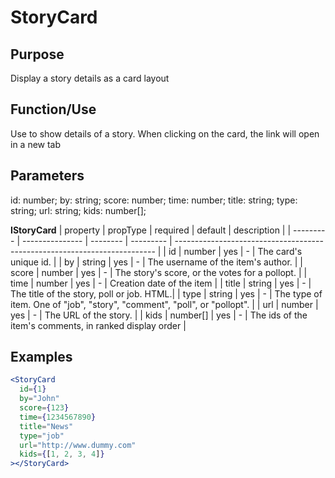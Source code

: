 # StoryCard

## Purpose

Display a story details as a card layout

## Function/Use

Use to show details of a story. When clicking on the card, the link will open in a new tab

## Parameters

id: number;
by: string;
score: number;
time: number;
title: string;
type: string;
url: string;
kids: number[];

**IStoryCard**
| property | propType | required | default | description |
| --------- | --------------- | -------- | --------- | ------------------------------------------------------------------------- |
| id | number | yes | - | The card's unique id. |
| by | string | yes | - | The username of the item's author. |
| score | number | yes | - | The story's score, or the votes for a pollopt. |
| time | number | yes | - | Creation date of the item |
| title | string | yes | - | The title of the story, poll or job. HTML.|
| type | string | yes | - | The type of item. One of "job", "story", "comment", "poll", or "pollopt". |
| url | number | yes | - | The URL of the story. |
| kids | number[] | yes | - | The ids of the item's comments, in ranked display order |

## Examples

```jsx
<StoryCard
  id={1}
  by="John"
  score={123}
  time={1234567890}
  title="News"
  type="job"
  url="http://www.dummy.com"
  kids={[1, 2, 3, 4]}
></StoryCard>
```

